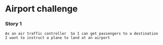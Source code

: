 # Airport challenge

### Story 1
`As an air traffic controller 
So I can get passengers to a destination 
I want to instruct a plane to land at an airport`